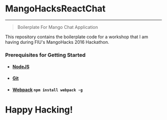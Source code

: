 # MangoHacksReactChat
---
> Boilerplate For Mango Chat Application

This repository contains the boilerplate code for a workshop that I am having
during FIU's MangoHacks 2016 Hackathon.

### Prerequisites for Getting Started

+ #### [NodeJS](https://nodejs.org/en/)
+ #### [Git](https://git-scm.com/downloads)
+ #### [Webpack](https://webpack.github.io/) `npm install webpack -g`

# Happy Hacking!
